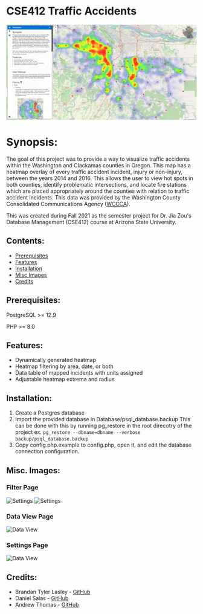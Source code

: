 # CSE412 Traffic Accidents

![Overview](https://github.com/TylerTheFox/CSE412-Traffic-Accident-Project/raw/develop/images/ex/github/overview.png)


# Synopsis:

The goal of this project was to provide a way to visualize traffic accidents within the Washington and Clackamas counties in Oregon. This map has a heatmap overlay of every traffic accident incident, injury or non-injury, between the years 2014 and 2016. This allows the user to view hot spots in both counties, identify problematic intersections, and locate fire stations which are placed appropriately around the counties with relation to traffic accident incidents. This data was provided by the Washington County Consolidated Communications Agency ([WCCCA](https://wccca.com/)).

This was created during Fall 2021 as the semester project for Dr. Jia Zou's Database Management (CSE412) course at Arizona State University.

## Contents:

- [Prerequisites](#Prerequisites)
- [Features](#Features)
- [Installation](#Installation)
- [Misc Images](#Misc-Images)
- [Credits](#Credits)

## Prerequisites:

PostgreSQL >= 12.9

PHP >= 8.0

## Features: 

* Dynamically generated heatmap
* Heatmap filtering by area, date, or both
* Data table of mapped incidents with units assigned
* Adjustable heatmap extrema and radius

## Installation: 
1. Create a Postgres database 
2. Import the provided database in Database/psql_database.backup
This can be done with this by running pg_restore in the root direcotry of the project ex. `pg_restore --dbname=dbname --verbose backup/psql_database.backup`
3.  Copy config.php.example to config.php, open it, and edit the database connection configuration. 

## Misc. Images:

### Filter Page
![Settings](https://github.com/TylerTheFox/CSE412-Traffic-Accident-Project/raw/develop/images/ex/github/filter.png)
![Settings](https://github.com/TylerTheFox/CSE412-Traffic-Accident-Project/raw/develop/images/ex/CircleEx1.png)


### Data View Page
![Data View](https://github.com/TylerTheFox/CSE412-Traffic-Accident-Project/raw/develop/images/ex/github/DataView.png)


### Settings Page 
![Data View](https://github.com/TylerTheFox/CSE412-Traffic-Accident-Project/raw/develop/images/ex/github/Settings.png)

## Credits:
* Brandan Tyler Lasley - [GitHub](https://github.com/TylerTheFox/)
* Daniel Salas -  [GitHub](https://github.com/Daniel-Salas481)
* Andrew Thomas - [GitHub](https://github.com/andrewgucci)
